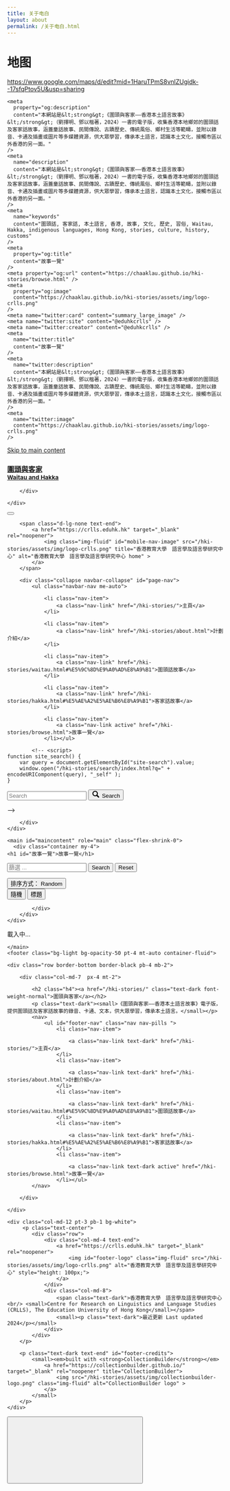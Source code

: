 ```yaml
---
title: 关于电白
layout: about
permalink: /关于电白.html
---
```

# 地图


https://www.google.com/maps/d/edit?mid=1HaruTPmS8vnlZUgidk--17sfqPtov5U&usp=sharing
<!DOCTYPE html>
<html lang="hak" class="h-100">
  <head prefix="og: http://ogp.me/ns#">
    <meta charset="utf-8">
<meta name="viewport" content="width=device-width, initial-scale=1, shrink-to-fit=no">
<title>故事一覽 | 圍頭與客家</title>
<link rel="shortcut icon" type="image/x-icon" href="/hki-stories/favicon.png">
<!--
  _____     ____        __  _           ___       _ __   __       
 / ___/__  / / /__ ____/ /_(_)__  ___  / _ )__ __(_) /__/ /__ ____
/ /__/ _ \/ / / -_) __/ __/ / _ \/ _ \/ _  / // / / / _  / -_) __/
\___/\___/_/_/\__/\__/\__/_/\___/_//_/____/\_,_/_/_/\_,_/\__/_/   
   
    built with CollectionBuilder-GH
    https://github.com/CollectionBuilder/collectionbuilder-gh 
-->
<meta name="generator" content="collectionbuilder-gh" />
<meta http-equiv="Content-Language" content="en-us" >

<!-- load style sheets -->

<link rel="stylesheet" href="https://cdn.jsdelivr.net/npm/bootswatch@5.1.3/dist/yeti/bootstrap.min.css" type="text/css">




<!-- load custom css last to allow overrides -->
<link rel="stylesheet" href="/hki-stories/assets/css/cb.css" type="text/css">


<meta name="description" content="本網站是&lt;strong&gt;《圍頭與客家——香港本土語言故事》&lt;/strong&gt;（劉擇明、鄧以楷著，2024）一書的電子版，收集香港本地鄉郊的圍頭話及客家話故事，涵蓋童話故事、民間傳說、古蹟歷史、傳統風俗、鄉村生活等範疇，並附以錄音、卡通及插畫或圖片等多媒體資源，供大眾學習，傳承本土語言，認識本土文化，接觸市區以外香港的另一面。">
<meta name="author" content="劉擇明、鄧以楷; 香港教育大學　語言學及語言學研究中心" >
<!-- DC meta --> 
<link rel="schema.DCTERMS" href="http://purl.org/dc/terms/" />
<meta name="DCTERMS.title" content="故事一覽, 圍頭與客家" xml:lang="en" />
<meta name="DCTERMS.creator" content="劉擇明、鄧以楷" xml:lang="en" />
<meta name="DCTERMS.publisher" content="香港教育大學　語言學及語言學研究中心" xml:lang="en" />
<meta name="DCTERMS.date" content="2024" xml:lang="en" />
<meta name="DCTERMS.description" content="本網站是&lt;strong&gt;《圍頭與客家——香港本土語言故事》&lt;/strong&gt;（劉擇明、鄧以楷著，2024）一書的電子版，收集香港本地鄉郊的圍頭話及客家話故事，涵蓋童話故事、民間傳說、古蹟歷史、傳統風俗、鄉村生活等範疇，並附以錄音、卡通及插畫或圖片等多媒體資源，供大眾學習，傳承本土語言，認識本土文化，接觸市區以外香港的另一面。" xml:lang="en" />

<!-- Open Graph meta -->
<meta property="og:site_name" content="圍頭與客家" />
<meta property="og:type" content="website" />
<meta property="og:title" content="故事一覽, 圍頭與客家" />
<meta property="og:description" content="《圍頭與客家——香港本土語言故事》電子版，提供圍頭話及客家話故事的錄音、卡通、文本，供大眾學習，傳承本土語言。" />
<meta property="og:image" content="https://chaaklau.github.io/hki-stories/assets/img/hkistories-ogcover.jpg" />
<meta property="og:image:alt" content="CollectionBuilder logo" />
<meta property="og:url" content="https://chaaklau.github.io/hki-stories/browse.html" />
<meta property="og:locale" content="zh_HK" />

<!-- schema.org JSON-LD -->
<script type="application/ld+json">{"@context":"http://schema.org","@type":"WebPage","headline":"故事一覽, 圍頭與客家","publisher":"香港教育大學　語言學及語言學研究中心","description":"本網站是<strong>《圍頭與客家——香港本土語言故事》</strong>（劉擇明、鄧以楷著，2024）一書的電子版，收集香港本地鄉郊的圍頭話及客家話故事，涵蓋童話故事、民間傳說、古蹟歷史、傳統風俗、鄉村生活等範疇，並附以錄音、卡通及插畫或圖片等多媒體資源，供大眾學習，傳承本土語言，認識本土文化，接觸市區以外香港的另一面。","image":"https://chaaklau.github.io/hki-stories/assets/img/hkistories-ogcover.jpg","url":"https://chaaklau.github.io/hki-stories/browse.html"}</script> 


<!-- Analytics --> 

<!-- Global site tag (gtag.js) - Google Analytics -->
<script async src="https://www.googletagmanager.com/gtag/js?id=G-5MCE9JJSH5"></script>
<script>
  window.dataLayer = window.dataLayer || [];
  function gtag(){dataLayer.push(arguments);}
  gtag('js', new Date());
  gtag('config', 'G-5MCE9JJSH5', {
    'anonymize_ip': true
  });
</script>


<!-- Last build date: 2024-12-31 -->
    <meta
      property="og:description"
      content="本網站是&lt;strong&gt;《圍頭與客家——香港本土語言故事》&lt;/strong&gt;（劉擇明、鄧以楷著，2024）一書的電子版，收集香港本地鄉郊的圍頭話及客家話故事，涵蓋童話故事、民間傳說、古蹟歷史、傳統風俗、鄉村生活等範疇，並附以錄音、卡通及插畫或圖片等多媒體資源，供大眾學習，傳承本土語言，認識本土文化，接觸市區以外香港的另一面。"
    />
    <meta
      name="description"
      content="本網站是&lt;strong&gt;《圍頭與客家——香港本土語言故事》&lt;/strong&gt;（劉擇明、鄧以楷著，2024）一書的電子版，收集香港本地鄉郊的圍頭話及客家話故事，涵蓋童話故事、民間傳說、古蹟歷史、傳統風俗、鄉村生活等範疇，並附以錄音、卡通及插畫或圖片等多媒體資源，供大眾學習，傳承本土語言，認識本土文化，接觸市區以外香港的另一面。"
    />
    <meta
      name="keywords"
      content="圍頭話, 客家話, 本土語言, 香港, 故事, 文化, 歷史, 習俗, Waitau, Hakka, indigenous languages, Hong Kong, stories, culture, history, customs"
    />
    <meta
      property="og:title"
      content="故事一覽"
    />
    <meta property="og:url" content="https://chaaklau.github.io/hki-stories/browse.html" />
    <meta
      property="og:image"
      content="https://chaaklau.github.io/hki-stories/assets/img/logo-crlls.png"
    />
    <meta name="twitter:card" content="summary_large_image" />
    <meta name="twitter:site" content="@eduhkcrlls" />
    <meta name="twitter:creator" content="@eduhkcrlls" />
    <meta
      name="twitter:title"
      content="故事一覽"
    />
    <meta
      name="twitter:description"
      content="本網站是&lt;strong&gt;《圍頭與客家——香港本土語言故事》&lt;/strong&gt;（劉擇明、鄧以楷著，2024）一書的電子版，收集香港本地鄉郊的圍頭話及客家話故事，涵蓋童話故事、民間傳說、古蹟歷史、傳統風俗、鄉村生活等範疇，並附以錄音、卡通及插畫或圖片等多媒體資源，供大眾學習，傳承本土語言，認識本土文化，接觸市區以外香港的另一面。"
    />
    <meta
      name="twitter:image"
      content="https://chaaklau.github.io/hki-stories/assets/img/logo-crlls.png"
    />
  </head>
  <body class="d-flex flex-column h-100">
    <div id="skip-to-content">
      <a href="#maincontent">Skip to main content</a>
    </div>
    
<style>
#page-banner {
    background-image: url('/hki-stories/assets/img/props-roof.png');
    background-size: 100% auto;
    background-repeat: no-repeat;
    background-position: center;
    max-width: none;
}
@media screen and (max-width: 768px) {
    #page-banner {
        background-size: cover;
        background-position: left;
    }
}
</style>
<div id="page-banner" class="container">
    <div class="container">
    <div class="row align-items-center">
        <div id="title" class="col-12 p-2 text-center">
            <h3><a class="text-dark font-weight-normal bg-light bg-opacity-50" href="/hki-stories/" >圍頭與客家   <br/> <small>Waitau and Hakka</small>  </a></h3>	 
            
        </div>
        
    </div>
</div>
</div> <nav class="navbar navbar-expand-lg navbar-light bg-light">
    <div class="container">
        <button class="navbar-toggler" type="button" data-bs-toggle="collapse" data-bs-target="#page-nav" aria-controls="page-nav" aria-expanded="false" aria-label="Toggle navigation">
            <span class="navbar-toggler-icon"></span>
        </button>

        <span class="d-lg-none text-end">
            <a href="https://crlls.eduhk.hk" target="_blank" rel="noopener">
                <img class="img-fluid" id="mobile-nav-image" src="/hki-stories/assets/img/logo-crlls.png" title="香港教育大學　語言學及語言學研究中心" alt="香港教育大學　語言學及語言學研究中心 home" >
            </a>
        </span>
        
        <div class="collapse navbar-collapse" id="page-nav">
            <ul class="navbar-nav me-auto">
                
                <li class="nav-item">
                    <a class="nav-link" href="/hki-stories/">主頁</a>
                </li>
                
                <li class="nav-item">
                    <a class="nav-link" href="/hki-stories/about.html">計劃介紹</a>
                </li>
                
                <li class="nav-item">
                    <a class="nav-link" href="/hki-stories/waitau.html#%E5%9C%8D%E9%A0%AD%E8%A9%B1">圍頭話故事</a>
                </li>
                
                <li class="nav-item">
                    <a class="nav-link" href="/hki-stories/hakka.html#%E5%AE%A2%E5%AE%B6%E8%A9%B1">客家話故事</a>
                </li>
                
                <li class="nav-item">
                    <a class="nav-link active" href="/hki-stories/browse.html">故事一覽</a>
                </li></ul>
            
            <!-- <script>
    function site_search() {
        var query = document.getElementById("site-search").value;
        window.open("/hki-stories/search/index.html?q=" + encodeURIComponent(query), "_self" );
    }
</script>
<form class="form-inline my-2 my-lg-0" role="search" id="search" onsubmit="site_search(); return false;">
    <div class="input-group">
        <input id="site-search" class="form-control " type="text" placeholder="Search" aria-label="Search box">
        <button class="btn btn-light" type="submit">
            <span id="search-icon"><svg viewBox="0 0 1024 974" height="16px" width="20px"><path d="M960 832L710.875 582.875C746.438 524.812 768 457.156 768 384 768 171.96900000000005 596 0 384 0 171.969 0 0 171.96900000000005 0 384c0 212 171.969 384 384 384 73.156 0 140.812-21.562 198.875-57L832 960c17.5 17.5 46.5 17.375 64 0l64-64C977.5 878.5 977.5 849.5 960 832zM384 640c-141.375 0-256-114.625-256-256s114.625-256 256-256 256 114.625 256 256S525.375 640 384 640z"/></svg></span>
            <span class="visually-hidden">Search</span>
        </button>
    </div>
</form> -->
            
        </div>
    </div>
</nav>

    <main id="maincontent" role="main" class="flex-shrink-0">
      <div class="container my-4">
    <h1 id="故事一覽">故事一覽</h1>



<div class="row mb-3 justify-content-center" >
    <div class="col-md-8 text-center">
        <form class="" role="search" id="lunrSearch" onsubmit="submitFilter(); return false;">
            <div class="input-group input-group-lg">
                <input type="text" class="form-control" id="filterTextBox" placeholder="篩選 ... " aria-label="Search"> 
                <button class="btn btn-success" type="submit" title="Filter items" alt="搜尋" id="filterButton" >Search</button>
                <button class="btn btn-outline-secondary filter" onclick="resetFilter(); return false;" data-filter="">Reset</button>
            </div>
        </form>
        <div class="h2" id="numberOf"></div>
    </div>
    <div class="col-md-2">
        <div class="dropdown">
            <button class="btn btn-secondary mt-1 dropdown-toggle" type="button" id="browseSortButton" data-bs-toggle="dropdown" aria-haspopup="true" aria-expanded="false">
                排序方式： <span class="font-weight-bold" id="sortFilter">Random</span>
            </button>
            <div class="dropdown-menu browse-sort-menu" aria-labelledby="browseSortButton">
                <button class="dropdown-item browse-sort-item active" data-filter="title">隨機</button>
                <button class="dropdown-item browse-sort-item" data-filter="title">標題</button>
                
                
            </div>
        </div>
    </div>
</div>

<div id="loadingIcon" class="text-center">
    <div class="spinner-border text-dark" role="status"><span class="visually-hidden">載入中...</span></div>
</div>

<div class="row" id="browseItems" filter-language=""></div>

</div>

    </main>
    <footer class="bg-light bg-opacity-50 pt-4 mt-auto container-fluid">

    <div class="row border-bottom border-black pb-4 mb-2">

        <div class="col-md-7  px-4 mt-2">

            <h2 class="h4"><a href="/hki-stories/" class="text-dark font-weight-normal">圍頭與客家</a></h2>
            <p class="text-dark"><small>《圍頭與客家——香港本土語言故事》電子版，提供圍頭話及客家話故事的錄音、卡通、文本，供大眾學習，傳承本土語言。</small></p>
            <nav>
                <ul id="footer-nav" class="nav nav-pills ">
                    <li class="nav-item">
                    
                        <a class="nav-link text-dark" href="/hki-stories/">主頁</a>
                    </li>
                    <li class="nav-item">
                    
                        <a class="nav-link text-dark" href="/hki-stories/about.html">計劃介紹</a>
                    </li>
                    <li class="nav-item">
                    
                        <a class="nav-link text-dark" href="/hki-stories/waitau.html#%E5%9C%8D%E9%A0%AD%E8%A9%B1">圍頭話故事</a>
                    </li>
                    <li class="nav-item">
                    
                        <a class="nav-link text-dark" href="/hki-stories/hakka.html#%E5%AE%A2%E5%AE%B6%E8%A9%B1">客家話故事</a>
                    </li>
                    <li class="nav-item">
                    
                        <a class="nav-link text-dark active" href="/hki-stories/browse.html">故事一覽</a>
                    </li></ul>
            </nav>

        </div>

    </div>

    <div class="col-md-12 pt-3 pb-1 bg-white">
         <p class="text-center">
            <div class="row">
                <div class="col-md-4 text-end">
                    <a href="https://crlls.eduhk.hk" target="_blank" rel="noopener">
                        <img id="footer-logo" class="img-fluid" src="/hki-stories/assets/img/logo-crlls.png" alt="香港教育大學　語言學及語言學研究中心" style="height: 100px;">
                    </a>
                </div>
                <div class="col-md-8">
                    <span class="text-dark">香港教育大學　語言學及語言學研究中心 <br/> <small>Centre for Research on Linguistics and Language Studies (CRLLS), The Education University of Hong Kong</small></span>    
                    <small><p class="text-dark">最近更新 Last updated 2024</p></small>
                </div>
            </div>
        </p>
        
        <p class="text-dark text-end" id="footer-credits">
            <small><em>built with <strong>CollectionBuilder</strong></em>
                <a href="https://collectionbuilder.github.io/" target="_blank" rel="noopener" title="CollectionBuilder">
                    <img src="/hki-stories/assets/img/collectionbuilder-logo.png" class="img-fluid" alt="CollectionBuilder logo" >
                </a>
            </small>
        </p>
    </div>

</footer> <!-- Bootstrap bundle JS -->
<script src="/hki-stories/assets/lib/bootstrap.bundle.min.js"></script>
<!-- load other js -->
<script src="/hki-stories/assets/lib/lazysizes.min.js" async></script>

<script>

/* add items */
var items = [
    
    { "title":"熊家嫲", "hkilang":  "客家話" ,"format":"compound_object", "subject":"童話故事;客家話",   "cover_image":"/hki-stories/objects/h0001-1.jpg" , "filename":"/hki-stories/objects/", "link": "h0001", "id":"h0001" },
    { "title":"牙牙發", "hkilang":  "客家話" ,"format":"compound_object", "subject":"童話故事;客家話",   "cover_image":"/hki-stories/objects/h0002-3.jpg" , "filename":"/hki-stories/objects/", "link": "h0002", "id":"h0002" },
    { "title":"狗徑索", "hkilang":  "客家話" ,"format":"compound_object", "subject":"童話故事;客家話",   "cover_image":"/hki-stories/objects/h0003-3.jpg" , "filename":"/hki-stories/objects/", "link": "h0003", "id":"h0003" },
    { "title":"狐假虎威", "hkilang":  "客家話" ,"format":"compound_object", "subject":"童話故事;客家話",   "cover_image":"/hki-stories/objects/h0004-4.jpg" , "filename":"/hki-stories/objects/", "link": "h0004", "id":"h0004" },
    { "title":"塞翁失馬", "hkilang":  "客家話" ,"format":"compound_object", "subject":"民間傳說;客家話",   "cover_image":"/hki-stories/objects/h0005-1.jpg" , "filename":"/hki-stories/objects/", "link": "h0005", "id":"h0005" },
    { "title":"人心節節高", "hkilang":  "客家話" ,"format":"compound_object", "subject":"童話故事;客家話",   "cover_image":"/hki-stories/objects/h0006-2.jpg" , "filename":"/hki-stories/objects/", "link": "h0006", "id":"h0006" },
    { "title":"老虎摎貓嘅故事", "hkilang":  "客家話" ,"format":"compound_object", "subject":"童話故事;客家話",   "cover_image":"/hki-stories/objects/h0007-2.jpg" , "filename":"/hki-stories/objects/", "link": "h0007", "id":"h0007" },
    { "title":"貓狗結怨", "hkilang":  "客家話" ,"format":"compound_object", "subject":"童話故事;客家話",   "cover_image":"/hki-stories/objects/h0008-2.jpg" , "filename":"/hki-stories/objects/", "link": "h0008", "id":"h0008" },
    { "title":"死食嘅廖官玉", "hkilang":  "客家話" ,"format":"compound_object", "subject":"民間傳說;客家話",   "cover_image":"/hki-stories/objects/h0009-1.jpg" , "filename":"/hki-stories/objects/", "link": "h0009", "id":"h0009" },
    { "title":"林村許願樹", "hkilang":  "客家話" ,"format":"compound_object", "subject":"古蹟歷史;客家話",   "cover_image":"/hki-stories/objects/h0010-1.jpg" , "filename":"/hki-stories/objects/", "link": "h0010", "id":"h0010" },
    { "title":"沙田山廈圍曾大屋", "hkilang":  "客家話" ,"format":"compound_object", "subject":"古蹟歷史;客家話",   "cover_image":"/hki-stories/objects/h0011-1.jpg" , "filename":"/hki-stories/objects/", "link": "h0011", "id":"h0011" },
    { "title":"曾貫萬致富傳說", "hkilang":  "客家話" ,"format":"compound_object", "subject":"民間傳說;客家話",   "cover_image":"/hki-stories/objects/h0012-2.jpg" , "filename":"/hki-stories/objects/", "link": "h0012", "id":"h0012" },
    { "title":"客家才子宋湘", "hkilang":  "客家話" ,"format":"compound_object", "subject":"民間傳說;客家話",   "cover_image":"/hki-stories/objects/h0013-1.jpg" , "filename":"/hki-stories/objects/", "link": "h0013", "id":"h0013" },
    { "title":"舞麒麟迎親", "hkilang":  "客家話" ,"format":"compound_object", "subject":"傳統風俗;客家話",   "cover_image":"/hki-stories/objects/h0014-1.jpg" , "filename":"/hki-stories/objects/", "link": "h0014", "id":"h0014" },
    { "title":"茶粿摎清明仔", "hkilang":  "客家話" ,"format":"compound_object", "subject":"傳統風俗;客家話",   "cover_image":"/hki-stories/objects/h0015-3.jpg" , "filename":"/hki-stories/objects/", "link": "h0015", "id":"h0015" },
    { "title":"製鹽教友村鹽田梓", "hkilang":  "客家話" ,"format":"compound_object", "subject":"鄉村生活;客家話",   "cover_image":"/hki-stories/objects/h0016-11.jpg" , "filename":"/hki-stories/objects/", "link": "h0016", "id":"h0016" },
    { "title":"早禾坑村生活點滴", "hkilang":  "客家話" ,"format":"compound_object", "subject":"鄉村生活;客家話",   "cover_image":"/hki-stories/objects/h0017-1.jpg" , "filename":"/hki-stories/objects/", "link": "h0017", "id":"h0017" },
    { "title":"柴灣羅屋民俗館", "hkilang":  "客家話" ,"format":"compound_object", "subject":"古蹟歷史;客家話",   "cover_image":"/hki-stories/objects/h0018-5.jpg" , "filename":"/hki-stories/objects/", "link": "h0018", "id":"h0018" },
    { "title":"荃灣三棟屋博物館", "hkilang":  "客家話" ,"format":"compound_object", "subject":"古蹟歷史;客家話",   "cover_image":"/hki-stories/objects/h0019-1.jpg" , "filename":"/hki-stories/objects/", "link": "h0019", "id":"h0019" },
    { "title":"錦田江廈圍大宅", "hkilang":  "客家話" ,"format":"compound_object", "subject":"古蹟歷史;客家話",   "cover_image":"/hki-stories/objects/h0020-1.jpg" , "filename":"/hki-stories/objects/", "link": "h0020", "id":"h0020" },
    { "title":"皇姑嫁睇牛仔", "hkilang":  "圍頭話" ,"format":"compound_object", "subject":"民間傳說;圍頭話",   "cover_image":"/hki-stories/objects/w0001-1.jpg" , "filename":"/hki-stories/objects/", "link": "w0001", "id":"w0001" },
    { "title":"錦田樹屋", "hkilang":  "圍頭話" ,"format":"compound_object", "subject":"古蹟歷史;圍頭話",   "cover_image":"/hki-stories/objects/w0002-1.jpg" , "filename":"/hki-stories/objects/", "link": "w0002", "id":"w0002" },
    { "title":"屏山古井", "hkilang":  "圍頭話" ,"format":"compound_object", "subject":"古蹟歷史;圍頭話",   "cover_image":"/hki-stories/objects/w0003-1.jpg" , "filename":"/hki-stories/objects/", "link": "w0003", "id":"w0003" },
    { "title":"屏山聚星樓", "hkilang":  "圍頭話" ,"format":"compound_object", "subject":"古蹟歷史;圍頭話",   "cover_image":"/hki-stories/objects/w0004-1.jpg" , "filename":"/hki-stories/objects/", "link": "w0004", "id":"w0004" },
    { "title":"圍村點燈", "hkilang":  "圍頭話" ,"format":"compound_object", "subject":"傳統風俗;圍頭話",   "cover_image":"/hki-stories/objects/w0005-12.jpg" , "filename":"/hki-stories/objects/", "link": "w0005", "id":"w0005" },
    { "title":"丫髻山風水名穴", "hkilang":  "圍頭話" ,"format":"compound_object", "subject":"民間傳說;圍頭話",   "cover_image":"/hki-stories/objects/w0006-8.jpg" , "filename":"/hki-stories/objects/", "link": "w0006", "id":"w0006" },
    { "title":"祭祖吃山頭", "hkilang":  "圍頭話" ,"format":"compound_object", "subject":"傳統風俗;圍頭話",   "cover_image":"/hki-stories/objects/w0007-1.jpg" , "filename":"/hki-stories/objects/", "link": "w0007", "id":"w0007" },
    { "title":"打醮行香", "hkilang":  "圍頭話" ,"format":"compound_object", "subject":"傳統風俗;圍頭話",   "cover_image":"/hki-stories/objects/w0008-3.jpg" , "filename":"/hki-stories/objects/", "link": "w0008", "id":"w0008" },
    { "title":"吉慶圍文物二三事", "hkilang":  "圍頭話" ,"format":"compound_object", "subject":"古蹟歷史;圍頭話",   "cover_image":"/hki-stories/objects/w0009-1.jpg" , "filename":"/hki-stories/objects/", "link": "w0009", "id":"w0009" },
    { "title":"新界盆菜起源", "hkilang":  "圍頭話" ,"format":"compound_object", "subject":"傳統風俗;圍頭話",   "cover_image":"/hki-stories/objects/w0010-4.jpg" , "filename":"/hki-stories/objects/", "link": "w0010", "id":"w0010" },
    { "title":"太公分豬肉", "hkilang":  "圍頭話" ,"format":"compound_object", "subject":"傳統風俗;圍頭話",   "cover_image":"/hki-stories/objects/w0011-6.jpg" , "filename":"/hki-stories/objects/", "link": "w0011", "id":"w0011" },
    { "title":"茶粿同清明仔", "hkilang":  "圍頭話" ,"format":"compound_object", "subject":"傳統風俗;圍頭話",   "cover_image":"/hki-stories/objects/w0012-2.jpg" , "filename":"/hki-stories/objects/", "link": "w0012", "id":"w0012" },
    { "title":"流浮山蠔香飄飄", "hkilang":  "圍頭話" ,"format":"compound_object", "subject":"鄉村生活;圍頭話",   "cover_image":"/hki-stories/objects/w0013-3.jpg" , "filename":"/hki-stories/objects/", "link": "w0013", "id":"w0013" },
    { "title":"阿牛出城記", "hkilang":  "圍頭話" ,"format":"compound_object", "subject":"鄉村生活;圍頭話",   "cover_image":"/hki-stories/objects/w0014-1.jpg" , "filename":"/hki-stories/objects/", "link": "w0014", "id":"w0014" },
    { "title":"塱原生活記趣", "hkilang":  "圍頭話" ,"format":"compound_object", "subject":"鄉村生活;圍頭話",   "cover_image":"/hki-stories/objects/w0015-3.jpg" , "filename":"/hki-stories/objects/", "link": "w0015", "id":"w0015" },
    { "title":"田中生活雜憶", "hkilang":  "圍頭話" ,"format":"compound_object", "subject":"鄉村生活;圍頭話",   "cover_image":"/hki-stories/objects/w0016-3.jpg" , "filename":"/hki-stories/objects/", "link": "w0016", "id":"w0016" },
    { "title":"錦田便母橋", "hkilang":  "圍頭話" ,"format":"compound_object", "subject":"古蹟歷史;圍頭話",   "cover_image":"/hki-stories/objects/w0017-1.jpg" , "filename":"/hki-stories/objects/", "link": "w0017", "id":"w0017" },
    { "title":"蟛蜞同佬仔", "hkilang":  "圍頭話" ,"format":"compound_object", "subject":"民間傳說;圍頭話",   "cover_image":"/hki-stories/objects/w0018-1.jpg" , "filename":"/hki-stories/objects/", "link": "w0018", "id":"w0018" },
    { "title":"楊侯傳說", "hkilang":  "圍頭話" ,"format":"compound_object", "subject":"民間傳說;圍頭話",   "cover_image":"/hki-stories/objects/w0019-2.jpg" , "filename":"/hki-stories/objects/", "link": "w0019", "id":"w0019" },
    { "title":"大埔有老虎", "hkilang":  "圍頭話" ,"format":"compound_object", "subject":"民間傳說;圍頭話",   "cover_image":"/hki-stories/objects/w0020-1.jpg" , "filename":"/hki-stories/objects/", "link": "w0020", "id":"w0020" },
    { "title":"河上鄉搶花炮", "hkilang":  "圍頭話" ,"format":"compound_object", "subject":"鄉村生活;圍頭話",   "cover_image":""  , "filename":"/hki-stories/objects/", "link": "w0021", "id":"w0021" },
    { "title":"圍村生活話當年", "hkilang":  "圍頭話" ,"format":"compound_object", "subject":"鄉村生活;圍頭話",   "cover_image":""  , "filename":"/hki-stories/objects/", "link": "w0022", "id":"w0022" },
    { "title":"河上鄉洪聖誕", "hkilang":  "圍頭話" ,"format":"compound_object", "subject":"鄉村生活;圍頭話",   "cover_image":""  , "filename":"/hki-stories/objects/", "link": "w0023", "id":"w0023" },
    { "title":"西貢十四鄉神功戲", "hkilang":  "圍頭話" ,"format":"compound_object", "subject":"鄉村生活;圍頭話",   "cover_image":""  , "filename":"/hki-stories/objects/", "link": "w0024", "id":"w0024" },
    { "title":"圍頭饞嘴妹", "hkilang":  "圍頭話" ,"format":"compound_object", "subject":"傳統風俗;圍頭話",   "cover_image":""  , "filename":"/hki-stories/objects/", "link": "w0025", "id":"w0025" }
];


/* function to create cards for each item */ 
function makeCard(obj) {
    // find item link
    var itemHref = "/hki-stories/item.html?id=" + obj.link;
    // find images
    var imgSrc, thumbSrc;
    // add images or thumb for objects based on format
    if(obj.youtube) {
        imgSrc = 'https://img.youtube.com/vi/' + obj.youtube + '/hqdefault.jpg';
    } else if (obj.format.includes("image")) {
        imgSrc = obj.filename;
    } else if (obj.format.includes("audio")) {
        thumbSrc = '/hki-stories/assets/lib/icons/soundwave.svg';
    } else if (obj.format.includes("video")) {
        thumbSrc = '/hki-stories/assets/lib/icons/film.svg';  
    } else if (obj.format.includes("pdf")) {
        thumbSrc = '/hki-stories/assets/lib/icons/file-pdf.svg';
    } else if (obj.format.includes("record")) {
        thumbSrc = '/hki-stories/assets/lib/icons/file-text.svg';
    } else if (obj.format.includes("compound")) {
        thumbSrc = '/hki-stories/assets/lib/icons/collection.svg';
        if (obj.cover_image) {
            imgSrc = obj.cover_image;
            thumbSrc = null;
        } else {
            imgSrc = '/hki-stories/assets/img/props-cook.png';
            thumbSrc = null;
        }
    } else if (obj.format.includes("multiple")) {
        thumbSrc = '/hki-stories/assets/lib/icons/postcard.svg';
    } else {
        thumbSrc = '/hki-stories/assets/lib/icons/file-earmark.svg';
    }  
    // start card
    var card = '<div class="item col-lg-4 col-md-6 col-sm-12 mb-2"><div class="card">';
    // top image for photos
    if(imgSrc) {
        card += '<a href="' + itemHref + '"> <img class="card-img-top lazyload" data-src="' + imgSrc + '" alt="Image of ' + obj.title + '"></a>';
    }
    // title
    card += '<div class="card-body text-center"> <h3 class="card-title h4"><a href="' + itemHref + '" class="text-dark">' + obj.title + '</a></h3>';
    // thumb for non-photo items
    if(thumbSrc){
        card += '<p><a href="' + itemHref + '"><img class="lazyload w-50" data-src="' + thumbSrc + '" alt="Thumb Image of ' + obj.title + '"></a></p>';
    }
    // other fields
    card += '<p class="card-text">';
    
    if(obj["subject"]){
    card += '<strong>主題:</strong> ';
    
    var btns = obj["subject"].split(";");
    for (var i = 0, len = btns.length; i < len; i++) {
      if(btns[i] != "") {
        card += '<a class="btn btn-sm btn-secondary m-1 text-wrap" href="/hki-stories/browse.html#' + encodeURIComponent(btns[i].trim()) + '">' + btns[i].trim() + '</a>';
      }
    }
    
    card += '<br>';
    }
    
    if(obj["language"]){
    card += '<strong>語言:</strong> ';
    
    var btns = obj["language"].split(";");
    for (var i = 0, len = btns.length; i < len; i++) {
      if(btns[i] != "") {
        card += '<a class="btn btn-sm btn-secondary m-1 text-wrap" href="/hki-stories/browse.html#' + encodeURIComponent(btns[i].trim()) + '">' + btns[i].trim() + '</a>';
      }
    }
    
    card += '<br>';
    }
    
    if(obj["location"]){
    card += '<strong>位置:</strong> ';
    
    card += obj["location"];
    
    
    }
    
    card += '</p>';
    // // media type
    // if(obj.format != "") {
    //     card += '<p class="card-text"><small><a class="btn btn-sm btn-outline-secondary" href="/hki-stories/browse.html#' + encodeURIComponent(obj.format) + '">' + 
    //     obj.format.split("/").pop().replace("_", " ").toUpperCase() + ' <svg class="bi icon-sprite"><use xlink:href="/hki-stories/assets/lib/cb-icons.svg#';
    //     if(obj.format.includes('image')){
    //         card += 'icon-image';
    //     } else if(obj.format.includes('audio')){
    //         card += 'icon-audio';
    //     } else if(obj.format.includes('video')){
    //         card += 'icon-video';
    //     } else if(obj.format.includes('multiple')){
    //         card += 'icon-multiple';
    //     } else if(obj.format.includes('compound')){
    //         card += 'icon-compound-object';
    //     } else {
    //         card += 'icon-default';
    //     }
    //     card += '"></span></a></small></p>';
    // }
    // view button
    // card += '<hr><a href="' + itemHref + '" class="btn btn-sm btn-light" title="link to ' + obj.title + '">View Full Record</a>';
    // close divs
    card += '</div></div></div>';
    // send back big string
    return card;
}

/* filter items function */
function filterItems(arr,q) {
    // show loading icon
    loadingIcon.classList.remove("d-none");
    // dont filter if no q 
    if (q=="") { 
        var filteredItems = arr; 
    } else {
        q = q.trim().toUpperCase(); 
        // js indexOf filter
        var filteredItems = [];
        for (var i = 0, len = arr.length; i < len; i++) {
            var val = "";
        for (var k in arr[i]) { val += arr[i][k] + " "; }
            if(val.toUpperCase().indexOf(q) != -1){
                filteredItems.push(arr[i]);
            }
        }
    }
    // add number 
    document.querySelector("#numberOf").innerHTML = filteredItems.length + " of " + items.length + " items";
    
    // add stuff, make cards first in giant var, then add all at once to speed things up
    var cards = "";
    for (var i = 0, len = filteredItems.length; i < len; i++) {
        cards += makeCard(filteredItems[i]);
    }
    browseItemsDiv.innerHTML = cards;

    // finish
    filterButton.focus();
    loadingIcon.classList.add("d-none");
};

/* Fisher-Yates shuffle https://bost.ocks.org/mike/shuffle/ */
function shuffle(array) {
    var m = array.length, t, i;
    while (m) {
        i = Math.floor(Math.random() * m--);
        t = array[m];
        array[m] = array[i];
        array[i] = t;
    }
    return array;
}

/* init browse page */
var lang = document.querySelector("#browseItems").getAttribute('filter-language');
if (lang) {
    items = items.filter(item => item.hkilang == lang);
}

/* randomize items once at page load */
shuffle(items);

/* set some elements */ 
var loadingIcon = document.querySelector("#loadingIcon");
var filterTextBox = document.querySelector('#filterTextBox');
var filterButton = document.querySelector("#filterButton");
var browseItemsDiv = document.querySelector("#browseItems");

/* filter if hash in initial URL */
var query = "";
if(window.location.hash) {
    query = decodeURIComponent(location.hash.substr(1));
    filterTextBox.value = query;
    filterItems(items,query);
} else {
    query = "";
    filterItems(items,query);
}

/* filter form */
function submitFilter() {
    query = filterTextBox.value;
    window.location.hash = encodeURIComponent(query);
}
/* reset filters */ 
function resetFilter() {
    query = "";
    filterTextBox.value = query;
    window.location.hash = encodeURIComponent(query);
}

/* filter if hash changes */ 
window.addEventListener("hashchange", function() {
    // read hash
    query = decodeURIComponent(location.hash.substr(1));
    filterTextBox.value = query;
    // filter
    filterItems(items,query);
});

/* item array sorting function */
function sorting(json_object, key_to_sort_by) {
    function sortByKey(a, b) {
        var x = a[key_to_sort_by];
        var y = b[key_to_sort_by];
        if (typeof x === 'string' ) { x = x.toUpperCase(); }
        if (typeof y === 'string' ) { y = y.toUpperCase(); }
        return ((x==null) ? 1: (y==null) ? -1: (x < y) ? -1 : ((x > y) ? 1 : 0));
    }
    json_object.sort(sortByKey);
};

/* add sort function on click of sort options */
var sortFilter = document.querySelector("#sortFilter");
var sortOptions = document.querySelectorAll(".browse-sort-item");
sortOptions.forEach((button) => {
  button.addEventListener("click", (event) => {
    // get the sort field
    var field = button.dataset.filter;
    var display_name = button.textContent;
    // get current filter
    var query = filterTextBox.value;
    // switch active sort option
    sortOptions.forEach((option) => { option.classList.remove("active"); } );
    button.classList.add("active");
    sortFilter.innerHTML = display_name;
    // send to sort and filter
    if (field != 'random') {
        sorting(items, field);
        filterItems(items, query);
    }
    else {
        shuffle(items);
        filterItems(items, query);
    }
  });
}); 
</script>

 <script>
    // When the user scrolls down from the top of the document, show the button
    window.onscroll = function () {
        if (document.body.scrollTop > 500 || document.documentElement.scrollTop > 500) {
            document.getElementById("scroll-to-top").style.display = "block";
        } else {
            document.getElementById("scroll-to-top").style.display = "none";
        }
    }
    // scroll to top function
    function scrollToTop() {
        window.scroll({
            top: 0, 
            left: 0, 
            behavior: 'smooth'
        });
    }
</script>
<button id="scroll-to-top" type="button" class="btn btn-link btn-lg" onclick="scrollToTop();" title="Back to Top" aria-label="Back to Top">
    <svg class="bi icon-sprite" role="img" aria-label="Up Arrow">
        <use xlink:href="/hki-stories/assets/lib/cb-icons.svg#icon-back-to-top"/>
    </svg>
</button>

  </body>
</html>
